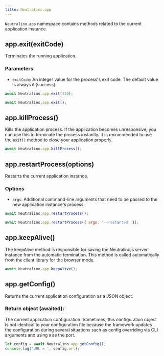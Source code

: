 ```yaml
---
title: Neutralino.app
---
```


`Neutralino.app` namespace contains methods related to the current application instance.

## app.exit(exitCode)
Terminates the running application.

### Parameters

- `exitCode`: An integer value for the process's exit code. The default value is always `0` (success). 

```js
await Neutralino.app.exit(130);

await Neutralino.app.exit();
```

## app.killProcess()
Kills the application process. If the application becomes unresponsive, 
you can use this to terminate the process instantly. It is recommended
to use the `exit()` method to close your application properly.


```js
await Neutralino.app.killProcess();
```

## app.restartProcess(options)
Restarts the current application instance.

### Options

- `args`: Additional command-line arguments that need to be passed to the new application instance's process.  

```js
await Neutralino.app.restartProcess();

await Neutralino.app.restartProcess({ args: '--restarted' });
```

## app.keepAlive()
The keepAlive method is responsible for saving the Neutralinojs server instance from the automatic termination.
This method is called automatically from the client library for the browser mode.

```js
await Neutralino.app.keepAlive();
```

## app.getConfig()
Returns the current application configuration as a JSON object.

### Return object (awaited):
The current application configuration. Sometimes, this configuration object is not identical to your configuration file
because the framework updates the configuration during several situations such as config overriding via CLI arguments 
and using `0` as the port. 

```js
let config = await Neutralino.app.getConfig();
console.log('URL = ', config.url);
```
